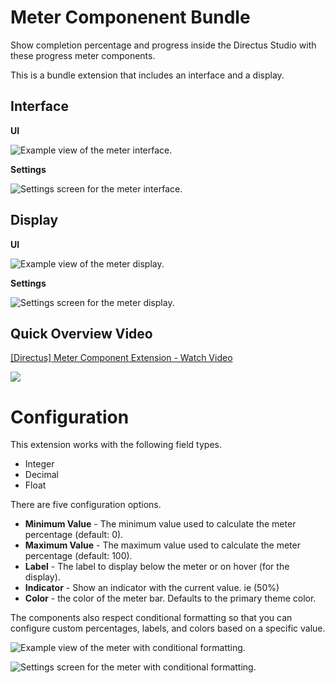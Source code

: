 # Meter Componenent Bundle

Show completion percentage and progress inside the Directus Studio with these progress meter components.

This is a bundle extension that includes an interface and a display.

## Interface

**UI**

![Example view of the meter interface.](https://raw.githubusercontent.com/directus-labs/extension-meter-component/main/docs/interface-example.png)


**Settings**

![Settings screen for the meter interface.](https://raw.githubusercontent.com/directus-labs/extension-meter-component/main/docs/interface-settings.png)


## Display

**UI**

![Example view of the meter display.](https://raw.githubusercontent.com/directus-labs/extension-meter-component/main/docs/display-example.png)


**Settings**

![Settings screen for the meter display.](https://raw.githubusercontent.com/directus-labs/extension-meter-component/main/docs/display-settings.png)


## Quick Overview Video

<div>
    <a href="https://www.loom.com/share/16453b5730f04be4b4e5d85ac42a6197" target="_blank">
      <p>[Directus] Meter Component Extension - Watch Video</p>
    </a>
    <a href="https://www.loom.com/share/16453b5730f04be4b4e5d85ac42a6197" target="_blank">
      <img style="max-width:450px;" src="https://raw.githubusercontent.com/directus-labs/extension-meter-component/main/docs/overview.gif">
    </a>
</div>


# Configuration

This extension works with the following field types.

- Integer
- Decimal
- Float

There are five configuration options.

- **Minimum Value** - The minimum value used to calculate the meter percentage (default: 0).
- **Maximum Value** - The maximum value used to calculate the meter percentage (default: 100).
- **Label** - The label to display below the meter or on hover (for the display).
- **Indicator** - Show an indicator with the current value. ie (50%)
- **Color** - the color of the meter bar. Defaults to the primary theme color.

The components also respect conditional formatting so that you can configure custom percentages, labels, and colors based on a specific value.

![Example view of the meter with conditional formatting.](https://raw.githubusercontent.com/directus-labs/extension-meter-component/main/docs/conditional-example.png)

![Settings screen for the meter with conditional formatting.](https://raw.githubusercontent.com/directus-labs/extension-meter-component/main/docs/conditional-settings.png)
